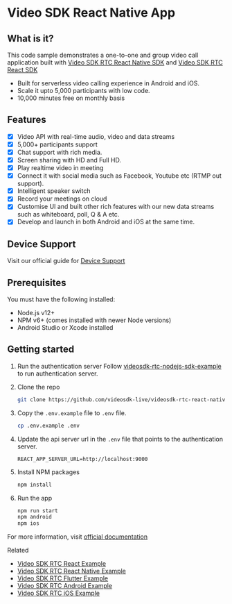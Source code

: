 # Video SDK React Native App

## What is it?

This code sample demonstrates a one-to-one and group video call application built with [Video SDK RTC React Native SDK](https://docs.videosdk.live/docs/guide/video-and-audio-calling-api-sdk/react-native-android-sdk) and [Video SDK RTC React SDK](https://docs.videosdk.live/docs/realtime-communication/sdk-reference/react-sdk/setup)

- Built for serverless video calling experience in Android and iOS.
- Scale it upto 5,000 participants with low code.
- 10,000 minutes free on monthly basis

## Features

- [x] Video API with real-time audio, video and data streams
- [x] 5,000+ participants support
- [x] Chat support with rich media.
- [x] Screen sharing with HD and Full HD.
- [x] Play realtime video in meeting
- [x] Connect it with social media such as Facebook, Youtube etc (RTMP out support).
- [x] Intelligent speaker switch
- [x] Record your meetings on cloud
- [x] Customise UI and built other rich features with our new data streams such as whiteboard, poll, Q & A etc.
- [x] Develop and launch in both Android and iOS at the same time.

## Device Support

Visit our official guide for [Device Support](https://docs.videosdk.live/docs/realtime-communication/see-also/device-browser-support)

## Prerequisites

You must have the following installed:

- Node.js v12+
- NPM v6+ (comes installed with newer Node versions)
- Android Studio or Xcode installed

## Getting started

1. Run the authentication server
   Follow [videosdk-rtc-nodejs-sdk-example](https://github.com/videosdk-live/videosdk-rtc-nodejs-sdk-example) to run authentication server.

2. Clone the repo

   ```sh
   git clone https://github.com/videosdk-live/videosdk-rtc-react-native-sdk-example.git
   ```

3. Copy the `.env.example` file to `.env` file.

   ```sh
   cp .env.example .env
   ```

4. Update the api server url in the `.env` file that points to the authentication server.

   ```
   REACT_APP_SERVER_URL=http://localhost:9000
   ```

5. Install NPM packages

   ```sh
   npm install
   ```

6. Run the app

   ```sh
   npm run start
   npm android
   npm ios
   ```

For more information, visit [official documentation](https://docs.videosdk.live/docs/guide/video-and-audio-calling-api-sdk/getting-started)

Related

- [Video SDK RTC React Example](https://github.com/videosdk-live/videosdk-rtc-react-sdk-example)
- [Video SDK RTC React Native Example](https://github.com/videosdk-live/videosdk-rtc-react-native-sdk-example)
- [Video SDK RTC Flutter Example](https://github.com/videosdk-live/videosdk-rtc-flutter-sdk-example)
- [Video SDK RTC Android Example](https://github.com/videosdk-live/videosdk-rtc-android-java-sdk-example)
- [Video SDK RTC iOS Example](https://github.com/videosdk-live/videosdk-rtc-ios-sdk-example)
